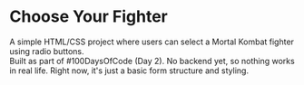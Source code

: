 # Choose Your Fighter

A simple HTML/CSS project where users can select a Mortal Kombat fighter using radio buttons.  
Built as part of #100DaysOfCode (Day 2). No backend yet, so nothing works in real life. Right now, it's just a basic form structure and styling.
